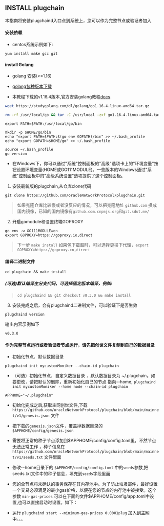## INSTALL plugchain
本指南将安装plugchaind入口点到系统上，您可以作为完整节点或验证者加入
#### 安装依赖
- centos系统示例如下:
```
yum install make gcc git
```
#### install Golang

- golang 安装(>=1.16)

- [golang各种版本下载](https://studygolang.com/dl)

- 本教程下载的v1.16.4版本,官方安装golang教程[docs](https://golang.org/doc/install)

```sh
wget https://studygolang.com/dl/golang/go1.16.4.linux-amd64.tar.gz
```

```sh
rm -rf /usr/local/go && tar -C /usr/local -zxf go1.16.4.linux-amd64.tar.gz
```

```
export PATH=$PATH:/usr/local/go/bin 
```

```
mkdir -p $HOME/go/bin
echo "export PATH=$PATH:$(go env GOPATH)/bin" >> ~/.bash_profile
echo "export GOPATH=$HOME/go" >> ~/.bash_profile
```

```
source ~/.bash_profile
go version
```

- 在Windows下，你可以通过"系统"控制面板的"高级"选项卡上的"环境变量"按钮设置环境变量(HOME或GO111MODULE)。一些版本的Windows通过"系统"控制面板中的"高级系统设置"选项提供了这个控制面板。

1.  安装最新版的plugchain,从仓库clone代码

```
git clone https://github.com/oracleNetworkProtocol/plugchain.git
```
> 如果克隆仓库比较慢或者没反应的情况，可以把克隆地址 `github.com` 换成国内镜像，已知的国内镜像有`github.com.cnpmjs.org`和`git.sdut.me/`

2.  开启gomodule和设置终端GOPROXY

```
go env -w GO111MODULE=on
export GOPROXY=https://goproxy.io,direct
```

> 下一步 `make install` 如果包下载超时，可以选择更换下代理，`export GOPROXY=https://goproxy.cn,direct`
#### 编译二进制文件
```shell
cd plugchain && make install
```
##### (可选)默认编译主分支代码，可选择固定版本编译，例如: 
> `cd plugchaind && git checkout v0.3.0 && make install`

3. 安装完成之后，会有plugchaind二进制文件，可以验证下是否生效

```
plugchaind version
```

输出内容示例如下

```
v0.3.0
```
#### 作为完整节点运行或者验证者节点运行，请先把创世文件复制到自己的数据目录

- 初始化节点，默认数据目录

```
plugchaind init mycustomMoniker --chain-id plugchain
```

- （可选）初始化节点，自定义数据目录 ，默认数据目录为 ~/.plugchain，如要更改，请把默认的删除，重新初始化自己的节点 指向--home, `plugchaind init mycustomMoniker --home node --chain-id plugchain`

```shell
APPHOME="~/.plugchain"
```

- 初始化完成之后,获取主网创世文件,下载 `https://github.com/oracleNetworkProtocol/plugchain/blob/main/mainnet/v1/genesis.json` 文件

- 把下载的`genesis.json`文件，覆盖掉数据目录的 `$APPHOME/config/genesis.json`

- 需要将正常的种子节点添加到$APPHOME/config/config.toml里，不然节点无法正常工作 ，种子信息在 `https://github.com/oracleNetworkProtocol/plugchain/blob/main/mainnet/v1/seeds.txt` 文件里面

- 修改--home目录下的 `$APPHOME/config/config.toml` 中的`seeds`参数,把seeds.txt文件中的种子信息，填充到`seeds`字段里面

- 您的全节点将未确认的事务保存在其内存池中。为了防止垃圾邮件，最好设置一个交易必须满足的最小gas价格，以便在您的节点的内存池中被接受。这个参数 `min-gas-prices` 可以在下面的文件$APPHOME/config/app.toml中设置,也可以直接启动时设置。如下：

- 运行 `plugchaind start --minimum-gas-prices 0.0001plug` 加入到主网中。。。